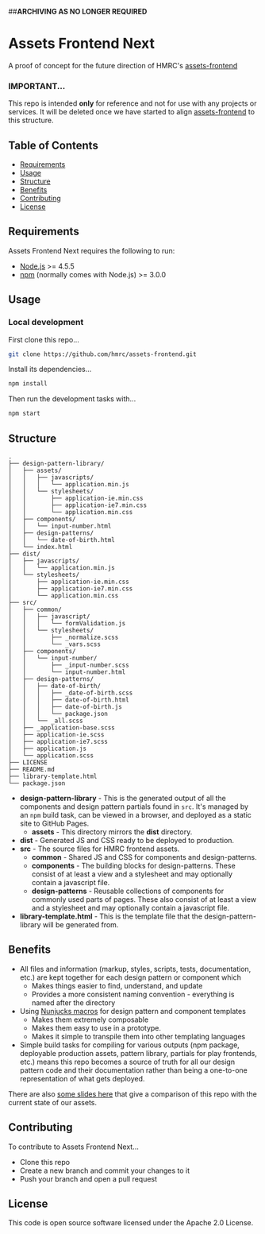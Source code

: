 ##**ARCHIVING AS NO LONGER REQUIRED**

# Assets Frontend Next

A proof of concept for the future direction of HMRC's [assets-frontend](https://github.com/hmrc/assets-frontend)

### IMPORTANT...

This repo is intended **only** for reference and not for use with any projects or services. It will be deleted once we have started to align [assets-frontend](https://github.com/hmrc/assets-frontend) to this structure.

## Table of Contents

* [Requirements](#requirements)
* [Usage](#usage)
* [Structure](#structure)
* [Benefits](#benefits)
* [Contributing](#contributing)
* [License](#license)


## Requirements

Assets Frontend Next requires the following to run:

* [Node.js](https://nodejs.org/) >= 4.5.5
* [npm](https://www.npmjs.com/) (normally comes with Node.js) >= 3.0.0


## Usage

### Local development

First clone this repo...

```sh
git clone https://github.com/hmrc/assets-frontend.git
```

Install its dependencies...

```sh
npm install
```

Then run the development tasks with...

```sh
npm start
```


## Structure

```
.
├── design-pattern-library/
│   ├── assets/
│   │   ├── javascripts/
│   │   │   └── application.min.js
│   │   └── stylesheets/
│   │       ├── application-ie.min.css
│   │       ├── application-ie7.min.css
│   │       └── application.min.css
│   ├── components/
│   │   └── input-number.html
│   ├── design-patterns/
│   │   └── date-of-birth.html
│   └── index.html
├── dist/
│   ├── javascripts/
│   │   └── application.min.js
│   └── stylesheets/
│       ├── application-ie.min.css
│       ├── application-ie7.min.css
│       └── application.min.css
├── src/
│   ├── common/
│   │   ├── javascript/
│   │   │   └── formValidation.js
│   │   └── stylesheets/
│   │       ├── _normalize.scss
│   │       └── _vars.scss
│   ├── components/
│   │   └── input-number/
│   │       ├── _input-number.scss
│   │       └── input-number.html
│   ├── design-patterns/
│   │   ├── date-of-birth/
│   │   │   ├── _date-of-birth.scss
│   │   │   ├── date-of-birth.html
│   │   │   ├── date-of-birth.js
│   │   │   └── package.json
│   │   └── _all.scss
│   ├── _application-base.scss
│   ├── application-ie.scss
│   ├── application-ie7.scss
│   ├── application.js
│   └── application.scss
├── LICENSE
├── README.md
├── library-template.html
└── package.json
```

* **design-pattern-library** - This is the generated output of all the components and design pattern partials found in `src`. It's managed by an `npm` build task, can be viewed in a browser, and deployed as a static site to GitHub Pages.
	* **assets** - This directory mirrors the **dist** directory.
* **dist** - Generated JS and CSS ready to be deployed to production.
* **src** - The source files for HMRC frontend assets.
	* **common** - Shared JS and CSS for components and design-patterns.
	* **components** - The building blocks for design-patterns. These consist of at least a view and a stylesheet and may optionally contain a javascript file.
	* **design-patterns** - Reusable collections of components for commonly used parts of pages. These also consist of at least a view and a stylesheet and may optionally contain a javascript file.
* **library-template.html** - This is the template file that the design-pattern-library will be generated from.


## Benefits

* All files and information (markup, styles, scripts, tests, documentation, etc.) are kept together for each design pattern or component which
	* Makes things easier to find, understand, and update
	* Provides a more consistent naming convention - everything is named after the directory
* Using [Nunjucks macros](https://mozilla.github.io/nunjucks/templating.html#macro) for design pattern and component templates 
	* Makes them extremely composable
	* Makes them easy to use in a prototype.
	* Makes it simple to transpile them into other templating languages
* Simple build tasks for compiling for various outputs (npm package, deployable production assets, pattern library, partials for play frontends, etc.) means this repo becomes a source of truth for all our design pattern code and their documentation rather than being a one-to-one representation of what gets deployed.

There are also [some slides here](https://docs.google.com/presentation/d/1xrbhC7zJC78Ca1ATPaCIH0adAb0onLlHEWNqIW_esMI) that give a comparison of this repo with the current state of our assets.

## Contributing

To contribute to Assets Frontend Next...

* Clone this repo
* Create a new branch and commit your changes to it
* Push your branch and open a pull request


## License

This code is open source software licensed under the Apache 2.0 License.
